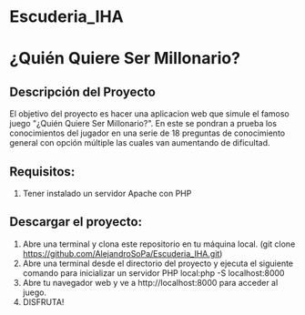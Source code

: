 # Escuderia_IHA

# ¿Quién Quiere Ser Millonario?

## Descripción del Proyecto

El objetivo del proyecto es hacer una aplicacion web que simule el  famoso juego "¿Quién Quiere Ser Millonario?". En este se pondran a prueba los conocimientos del jugador en una serie de 18 preguntas de conocimiento general con opción múltiple las cuales van aumentando de dificultad.

## Requisitos:

1. Tener instalado un servidor Apache con PHP

## Descargar el proyecto:

1. Abre una terminal y clona este repositorio en tu máquina local. (git clone https://github.com/AlejandroSoPa/Escuderia_IHA.git)
2. Abre una terminal desde el directorio del proyecto y ejecuta el siguiente comando para inicializar un servidor PHP local:php -S localhost:8000
4. Abre tu navegador web y ve a http://localhost:8000 para acceder al juego.
5. DISFRUTA!
